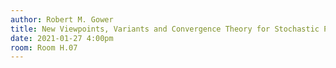```yaml
---
author: Robert M. Gower
title: New Viewpoints, Variants and Convergence Theory for Stochastic Polyak Stepsizes
date: 2021-01-27 4:00pm
room: Room H.07
---
```

